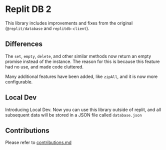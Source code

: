 # Replit DB 2
This library includes improvements and fixes from the original (`@replit/database` and `replitdb-client`).

## Differences
The `set`, `empty`, `delete`, and other similar methods now return an empty promise instead of the instance. The reason for this is because this feature had no use, and made code cluttered.

Many additional features have been added, like `zipAll`, and it is now more configurable.

## Local Dev
Introducing Local Dev. Now you can use this library outside of replit, and all subsequent data will be stored in a JSON file called `database.json`

## Contributions
Please refer to [contributions.md](CONTRIBUTIONS.md)